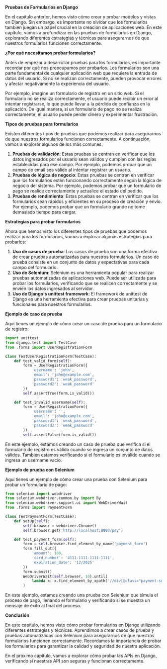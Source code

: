**Pruebas de Formularios en Django**

En el capítulo anterior, hemos visto cómo crear y probar modelos y vistas en Django. Sin embargo, es importante no olvidar que los formularios también juegan un papel crucial en la creación de aplicaciones web. En este capítulo, vamos a profundizar en las pruebas de formularios en Django, explorando diferentes estrategias y técnicas para asegurarnos de que nuestros formularios funcionen correctamente.

**¿Por qué necesitamos probar formularios?**

Antes de empezar a desarrollar pruebas para los formularios, es importante recordar por qué nos preocupamos por probarlos. Los formularios son una parte fundamental de cualquier aplicación web que requiere la entrada de datos del usuario. Si no se realizan correctamente, pueden provocar errores y afectar negativamente la experiencia del usuario.

Por ejemplo, imagine un formulario de registro en un sitio web. Si el formulario no se realiza correctamente, el usuario puede recibir un error al intentar registrarse, lo que puede llevar a la pérdida de confianza en la aplicación. De igual manera, si un formulario de pago no se realiza correctamente, el usuario puede perder dinero y experimentar frustración.

**Tipos de pruebas para formularios**

Existen diferentes tipos de pruebas que podemos realizar para asegurarnos de que nuestros formularios funcionen correctamente. A continuación, vamos a explorar algunos de los más comunes:

1. **Pruebas de validación**: Estas pruebas se centran en verificar que los datos ingresados por el usuario sean válidos y cumplan con las reglas establecidas para ese campo. Por ejemplo, podemos probar que un campo de email sea válido al intentar registrar un usuario.
2. **Pruebas de lógica de negocio**: Estas pruebas se centran en verificar que los formularios estén funcionando correctamente según la lógica de negocio del sistema. Por ejemplo, podemos probar que un formulario de pago se realice correctamente y actualice el estado del pedido.
3. **Pruebas de rendimiento**: Estas pruebas se centran en verificar que los formularios sean rápidos y eficientes en su proceso de creación y envío. Por ejemplo, podemos probar que un formulario grande no tome demasiado tiempo para cargar.

**Estrategias para probar formularios**

Ahora que hemos visto los diferentes tipos de pruebas que podemos realizar para los formularios, vamos a explorar algunas estrategias para probarlos:

1. **Uso de casos de prueba**: Los casos de prueba son una forma efectiva de crear pruebas automatizadas para nuestros formularios. Un caso de prueba consiste en un conjunto de datos y expectativas para cada campo del formulario.
2. **Uso de Selenium**: Selenium es una herramienta popular para realizar pruebas automatizadas de aplicaciones web. Puede ser utilizada para probar los formularios, verificando que se realicen correctamente y se envíen los datos ingresados al servidor.
3. **Uso de Django's unittest framework**: El framework de unittest de Django es una herramienta efectiva para crear pruebas unitarias y funcionales para nuestros formularios.

**Ejemplo de caso de prueba**

Aquí tienes un ejemplo de cómo crear un caso de prueba para un formulario de registro:
```python
import unittest
from django.test import TestCase
from .forms import UserRegistrationForm

class TestUserRegistrationForm(TestCase):
    def test_valid_form(self):
        form = UserRegistrationForm({
            'username': 'john',
            'email': 'john@example.com',
            'password1': 'weak_password',
            'password2': 'weak_password'
        })
        self.assertTrue(form.is_valid())

    def test_invalid_username(self):
        form = UserRegistrationForm({
            'username': '',
            'email': 'john@example.com',
            'password1': 'weak_password',
            'password2': 'weak_password'
        })
        self.assertFalse(form.is_valid())
```
En este ejemplo, estamos creando un caso de prueba que verifica si el formulario de registro es válido cuando se ingresa un conjunto de datos válidos. También estamos verificando si el formulario es inválido cuando se ingresa un username vacío.

**Ejemplo de prueba con Selenium**

Aquí tienes un ejemplo de cómo crear una prueba con Selenium para probar un formulario de pago:
```python
from selenium import webdriver
from selenium.webdriver.common.by import By
from selenium.webdriver.support.ui import WebDriverWait
from .forms import PaymentForm

class TestPaymentForm(TestCase):
    def setUp(self):
        self.browser = webdriver.Chrome()
        self.browser.get('http://localhost:8000/pay')

    def test_payment_form(self):
        form = self.browser.find_element_by_name('payment_form')
        form.fill_out({
            'amount': 100,
            'card_number': '4111-1111-1111-1111',
            'expiration_date': '12/2025'
        })
        form.submit()
        WebDriverWait(self.browser, 10).until(
            lambda x: x.find_element_by_xpath('//div[@class="payment-success"]')
        )
```
En este ejemplo, estamos creando una prueba con Selenium que simula el proceso de pago, llenando el formulario y verificando si se muestra un mensaje de éxito al final del proceso.

**Conclusión**

En este capítulo, hemos visto cómo probar formularios en Django utilizando diferentes estrategias y técnicas. Aprendimos a crear casos de prueba y pruebas automatizadas con Selenium para asegurarnos de que nuestros formularios funcionen correctamente. Recordamos la importancia de probar los formularios para garantizar la calidad y seguridad de nuestra aplicación.

En el próximo capítulo, vamos a explorar cómo probar las APIs en Django, verificando si nuestras API son seguras y funcionan correctamente.